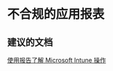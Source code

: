 <properties
    pageTitle="Non-compliant apps reports"
    description="不合规的应用报表"
    service="microsoft.intune"
    resource="intune"
    authors="mackie1604"
    displayOrder=""
    selfHelpType="generic"
    supportTopicIds="32553329"
    resourceTags=""
    productPesIds="15584"
    cloudEnvironments="public"
/>


# <a name="non-compliant-apps-reports"></a>不合规的应用报表

## <a name="recommended-documents"></a>**建议的文档**

[使用报告了解 Microsoft Intune 操作](https://docs.microsoft.com/intune-classic/deploy-use/understand-microsoft-intune-operations-by-using-reports)<br>





